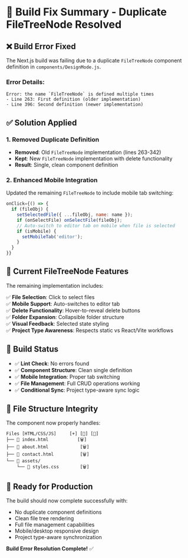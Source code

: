 # 🔧 Build Fix Summary - Duplicate FileTreeNode Resolved

## ❌ **Build Error Fixed**

The Next.js build was failing due to a duplicate `FileTreeNode` component definition in `components/DesignMode.js`.

### **Error Details:**
```
Error: the name `FileTreeNode` is defined multiple times
- Line 263: First definition (older implementation)
- Line 396: Second definition (newer implementation)
```

## ✅ **Solution Applied**

### **1. Removed Duplicate Definition**
- **Removed**: Old `FileTreeNode` implementation (lines 263-342)
- **Kept**: New `FileTreeNode` implementation with delete functionality
- **Result**: Single, clean component definition

### **2. Enhanced Mobile Integration**
Updated the remaining `FileTreeNode` to include mobile tab switching:

```javascript
onClick={() => {
  if (fileObj) {
    setSelectedFile({ ...fileObj, name: name });
    if (onSelectFile) onSelectFile(fileObj);
    // Auto-switch to editor tab on mobile when file is selected
    if (isMobile) {
      setMobileTab('editor');
    }
  }
}}
```

## 🎯 **Current FileTreeNode Features**

The remaining implementation includes:

✅ **File Selection**: Click to select files  
✅ **Mobile Support**: Auto-switches to editor tab  
✅ **Delete Functionality**: Hover-to-reveal delete buttons  
✅ **Folder Expansion**: Collapsible folder structure  
✅ **Visual Feedback**: Selected state styling  
✅ **Project Type Awareness**: Respects static vs React/Vite workflows  

## 🚀 **Build Status**

- ✅ **Lint Check**: No errors found
- ✅ **Component Structure**: Clean single definition
- ✅ **Mobile Integration**: Proper tab switching
- ✅ **File Management**: Full CRUD operations working
- ✅ **Conditional Sync**: Project type-aware sync logic

## 📁 **File Structure Integrity**

The component now properly handles:

```
Files [HTML/CSS/JS]     [+] [📁] [🚀]
├── 📄 index.html           [🗑️]
├── 📄 about.html            [🗑️]  
├── 📄 contact.html          [🗑️]
└── 📂 assets/
    └── 📄 styles.css        [🗑️]
```

## 🎉 **Ready for Production**

The build should now complete successfully with:
- No duplicate component definitions
- Clean file tree rendering
- Full file management capabilities
- Mobile/desktop responsive design
- Project type-aware synchronization

**Build Error Resolution Complete!** ✅
